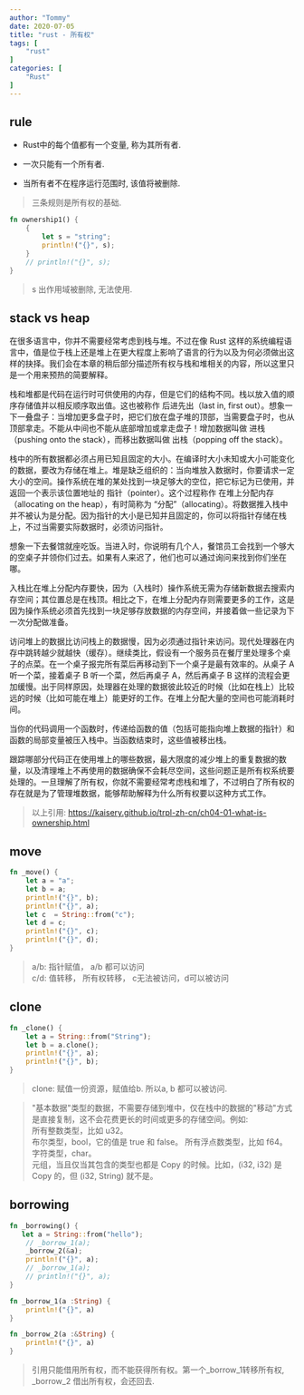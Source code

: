```yaml
---
author: "Tommy"
date: 2020-07-05
title: "rust - 所有权"
tags: [
    "rust"
]
categories: [
    "Rust"
]
---
```


## rule

- Rust中的每个值都有一个变量, 称为其所有者.  

- 一次只能有一个所有者.  

- 当所有者不在程序运行范围时, 该值将被删除.

> 三条规则是所有权的基础.

```rust
fn ownership1() {
    {
        let s = "string";
        println!("{}", s);
    }
    // println!("{}", s);
}
```

> s 出作用域被删除, 无法使用.

## stack vs heap

在很多语言中，你并不需要经常考虑到栈与堆。不过在像 Rust 这样的系统编程语言中，值是位于栈上还是堆上在更大程度上影响了语言的行为以及为何必须做出这样的抉择。我们会在本章的稍后部分描述所有权与栈和堆相关的内容，所以这里只是一个用来预热的简要解释。

栈和堆都是代码在运行时可供使用的内存，但是它们的结构不同。栈以放入值的顺序存储值并以相反顺序取出值。这也被称作 后进先出（last in, first out）。想象一下一叠盘子：当增加更多盘子时，把它们放在盘子堆的顶部，当需要盘子时，也从顶部拿走。不能从中间也不能从底部增加或拿走盘子！增加数据叫做 进栈（pushing onto the stack），而移出数据叫做 出栈（popping off the stack）。

栈中的所有数据都必须占用已知且固定的大小。在编译时大小未知或大小可能变化的数据，要改为存储在堆上。堆是缺乏组织的：当向堆放入数据时，你要请求一定大小的空间。操作系统在堆的某处找到一块足够大的空位，把它标记为已使用，并返回一个表示该位置地址的 指针（pointer）。这个过程称作 在堆上分配内存（allocating on the heap），有时简称为 “分配”（allocating）。将数据推入栈中并不被认为是分配。因为指针的大小是已知并且固定的，你可以将指针存储在栈上，不过当需要实际数据时，必须访问指针。

想象一下去餐馆就座吃饭。当进入时，你说明有几个人，餐馆员工会找到一个够大的空桌子并领你们过去。如果有人来迟了，他们也可以通过询问来找到你们坐在哪。

入栈比在堆上分配内存要快，因为（入栈时）操作系统无需为存储新数据去搜索内存空间；其位置总是在栈顶。相比之下，在堆上分配内存则需要更多的工作，这是因为操作系统必须首先找到一块足够存放数据的内存空间，并接着做一些记录为下一次分配做准备。

访问堆上的数据比访问栈上的数据慢，因为必须通过指针来访问。现代处理器在内存中跳转越少就越快（缓存）。继续类比，假设有一个服务员在餐厅里处理多个桌子的点菜。在一个桌子报完所有菜后再移动到下一个桌子是最有效率的。从桌子 A 听一个菜，接着桌子 B 听一个菜，然后再桌子 A，然后再桌子 B 这样的流程会更加缓慢。出于同样原因，处理器在处理的数据彼此较近的时候（比如在栈上）比较远的时候（比如可能在堆上）能更好的工作。在堆上分配大量的空间也可能消耗时间。

当你的代码调用一个函数时，传递给函数的值（包括可能指向堆上数据的指针）和函数的局部变量被压入栈中。当函数结束时，这些值被移出栈。

跟踪哪部分代码正在使用堆上的哪些数据，最大限度的减少堆上的重复数据的数量，以及清理堆上不再使用的数据确保不会耗尽空间，这些问题正是所有权系统要处理的。一旦理解了所有权，你就不需要经常考虑栈和堆了，不过明白了所有权的存在就是为了管理堆数据，能够帮助解释为什么所有权要以这种方式工作。

> 以上引用: https://kaisery.github.io/trpl-zh-cn/ch04-01-what-is-ownership.html

## move

```rust
fn _move() {
    let a = "a";
    let b = a;
    println!("{}", b);
    println!("{}", a);
    let c  = String::from("c");
    let d = c;
    println!("{}", c);
    println!("{}", d);
}
```

> a/b: 指针赋值， a/b 都可以访问  
> c/d: 值转移， 所有权转移， c无法被访问，d可以被访问

## clone

```rust
fn _clone() {
    let a = String::from("String");
    let b = a.clone();
    println!("{}", a);
    println!("{}", b);
}
```

> clone: 赋值一份资源，赋值给b. 所以a, b 都可以被访问.  

> "基本数据"类型的数据，不需要存储到堆中，仅在栈中的数据的"移动"方式是直接复制，这不会花费更长的时间或更多的存储空间。例如:   
> 所有整数类型，比如 u32。  
> 布尔类型，bool，它的值是 true 和 false。
> 所有浮点数类型，比如 f64。  
> 字符类型，char。  
> 元组，当且仅当其包含的类型也都是 Copy 的时候。比如，(i32, i32) 是 Copy 的，但 (i32, String) 就不是。

## borrowing

```rust
fn _borrowing() {
   let a = String::from("hello");
    // _borrow_1(a);
    _borrow_2(&a);
    println!("{}", a);
    // _borrow_1(a);
    // println!("{}", a);
}

fn _borrow_1(a :String) {
    println!("{}", a)
}

fn _borrow_2(a :&String) {
    println!("{}", a)
}
```

> 引用只能借用所有权，而不能获得所有权。第一个_borrow_1转移所有权, _borrow_2 借出所有权，会还回去.